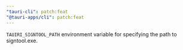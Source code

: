```yaml
---
"tauri-cli": patch:feat
"@tauri-apps/cli": patch:feat
---
```


`TAUIRI_SIGNTOOL_PATH` environment variable for specifying the path to signtool.exe.
